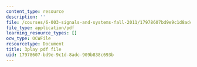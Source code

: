 ```yaml
---
content_type: resource
description: ''
file: /courses/6-003-signals-and-systems-fall-2011/17978607bd9e9c1d8adc909b838c693b_gxgV_oOG7Zc.pdf
file_type: application/pdf
learning_resource_types: []
ocw_type: OCWFile
resourcetype: Document
title: 3play pdf file
uid: 17978607-bd9e-9c1d-8adc-909b838c693b
---
```

